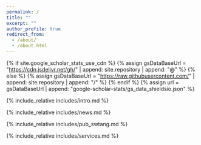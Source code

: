 ```yaml
---
permalink: /
title: ""
excerpt: ""
author_profile: true
redirect_from: 
  - /about/
  - /about.html
---
```


{% if site.google_scholar_stats_use_cdn %}
{% assign gsDataBaseUrl = "https://cdn.jsdelivr.net/gh/" | append: site.repository | append: "@" %}
{% else %}
{% assign gsDataBaseUrl = "https://raw.githubusercontent.com/" | append: site.repository | append: "/" %}
{% endif %}
{% assign url = gsDataBaseUrl | append: "google-scholar-stats/gs_data_shieldsio.json" %}

<!-- ref: https://github.com/RayeRen/rayeren.github.io/tree/main/_pages/includes -->

<span class='anchor' id='about-me'></span>

{% include_relative includes/intro.md %}

<!-- {% include_relative includes/research_interests.md %} -->

{% include_relative includes/news.md %}

<!-- {% include_relative includes/pub.md %} -->

{% include_relative includes/pub_swtang.md %}

<!-- {% include_relative includes/experience.md %} -->

{% include_relative includes/services.md %}

<!-- {% include_relative includes/misc.md %} -->


<!-- 读文件，要增加内容在此处先设置 -->